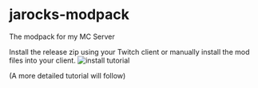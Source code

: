 # jarocks-modpack
The modpack for my MC Server

Install the release zip using your Twitch client or manually install the mod files into your client.
![install tutorial](https://cdn.discordapp.com/attachments/568134611482181643/568206867759628335/tutorial.gif)

(A more detailed tutorial will follow)
